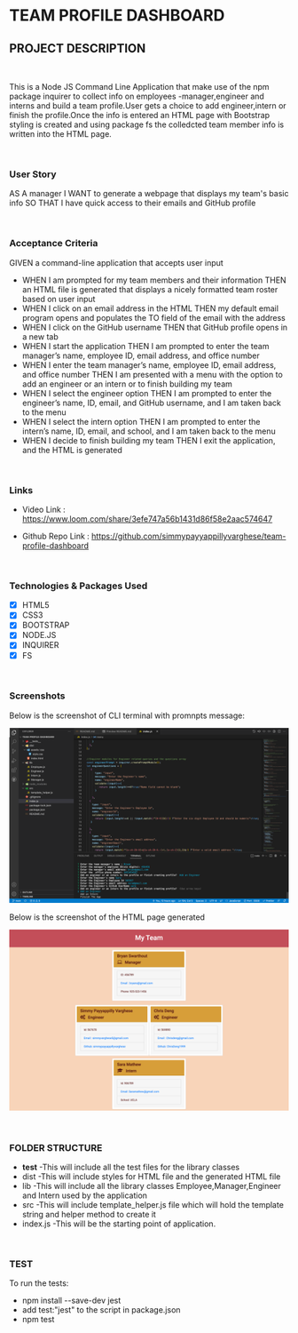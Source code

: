 #   TEAM PROFILE DASHBOARD

## PROJECT DESCRIPTION

<br>

This is a Node JS Command Line Application that make use of the npm package inquirer to collect info on
employees -manager,engineer and interns and build a team profile.User gets a choice to add engineer,intern 
or finish the profile.Once the info is entered an HTML page with Bootstrap styling is created and using 
package fs the colledcted team member info is written into the HTML page.

<br>

### User Story

AS A manager I WANT to generate a webpage that displays my team's basic info
SO THAT I have quick access to their emails and GitHub profile

<br>

###  Acceptance Criteria

GIVEN a command-line application that accepts user input
* WHEN I am prompted for my team members and their information THEN an HTML file is generated that displays a nicely formatted team roster based on user input
*   WHEN I click on an email address in the HTML THEN my default email program opens and populates the TO field of the email with the address
*   WHEN I click on the GitHub username THEN that GitHub profile opens in a new tab
*   WHEN I start the application THEN I am prompted to enter the team manager’s name, employee ID, email address, and office number
* WHEN I enter the team manager’s name, employee ID, email address, and office number   THEN I am presented with a menu with the option to add an engineer or an intern or to finish building my team
*   WHEN I select the engineer option  THEN I am prompted to enter the engineer’s name, ID, email, and GitHub username, and I am taken back to the menu
*   WHEN I select the intern option THEN I am prompted to enter the intern’s name, ID, email, and school, and I am taken back to the menu
*   WHEN I decide to finish building my team THEN I exit the application, and the HTML is generated

<br>

### Links

* Video Link : https://www.loom.com/share/3efe747a56b1431d86f58e2aac574647

* Github Repo Link : https://github.com/simmypayyappillyvarghese/team-profile-dashboard


<br>

### Technologies & Packages Used

* [x] HTML5
* [x] CSS3
* [x] BOOTSTRAP
* [x] NODE.JS
* [x] INQUIRER
* [x] FS

<br>

### Screenshots

Below is the screenshot of CLI terminal with promnpts message:

![Screenshot of CLI terminal](./dist/assets/images/Screenshot-teamprofile-CLI.png)


Below is the screenshot of the HTML page generated

![Screenshot of HTML Page Generated](./dist/assets/images/Screenshot-teamprofile-generator.png)

<br>

### FOLDER STRUCTURE

* __test__ -This will include all the test files for the library classes
* dist     -This will include styles for HTML file and the generated HTML file
* lib      -This will include all the library classes Employee,Manager,Engineer and Intern used by the application
* src      -This will include template_helper.js file which will hold the template string and helper method to create it
* index.js -This will be the starting point of application.

<br>

### TEST

To run the tests:

* npm install --save-dev jest
* add test:"jest" to the script in package.json
* npm test
